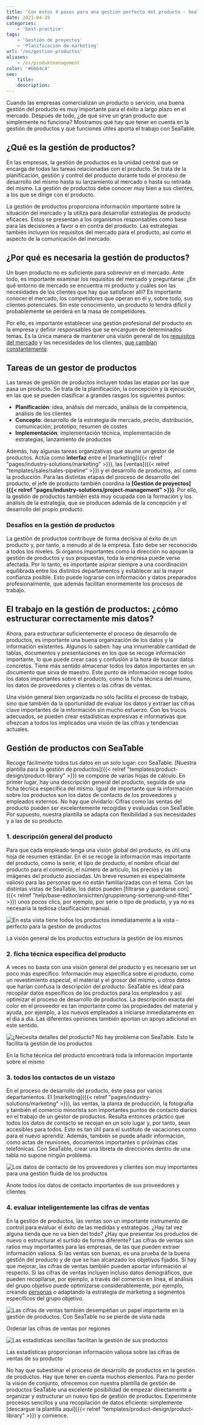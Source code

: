 ```yaml
---
title: 'Con estos 4 pasos para una gestión perfecta del producto - SeaTable'
date: 2021-04-29
categories:
    - 'best-practice'
tags: 
    - 'Gestión de proyectos'
    - 'Planificación de marketing'
url: '/es/gestion-productos'
aliases:
    - /es/produktmanagement
color: '#6b64c4'
seo:
    title:
    description:
---
```


Cuando las empresas comercializan un producto o servicio, una buena gestión del producto es muy importante para el éxito a largo plazo en el mercado. Después de todo, ¿de qué sirve un gran producto que simplemente no funciona? Mostramos qué hay que tener en cuenta en la gestión de productos y qué funciones útiles aporta el trabajo con SeaTable.

## ¿Qué es la gestión de productos?

En las empresas, la gestión de productos es la unidad central que se encarga de todas las tareas relacionadas con el producto. Se trata de la planificación, gestión y control del producto durante todo el proceso de desarrollo del mismo hasta su lanzamiento al mercado o hasta su retirada del mismo. La gestión de productos debe conocer muy bien a sus clientes, a los que se dirige con el producto.

La gestión de productos proporciona información importante sobre la situación del mercado y la utiliza para desarrollar estrategias de producto eficaces. Estos se presentan a los organismos responsables como base para las decisiones a favor o en contra del producto. Las estrategias también incluyen los requisitos del mercado para el producto, así como el aspecto de la comunicación del mercado.

## ¿Por qué es necesaria la gestión de productos?

Un buen producto no es suficiente para sobrevivir en el mercado. Ante todo, es importante examinar los requisitos del mercado y preguntarse: ¿En qué entorno de mercado se encuentra mi producto y cuáles son las necesidades de los clientes que hay que satisfacer allí? Es importante conocer el mercado, los competidores que operan en él y, sobre todo, sus clientes potenciales. Sin este conocimiento, un producto lo tendrá difícil y probablemente se perderá en la masa de competidores.

Por ello, es importante establecer una gestión profesional del producto en la empresa y definir responsables que se encarguen de determinados temas. Es la única manera de mantener una visión general de los [requisitos del mercado](https://www.reckliesmp.de/veraenderungen-im-markt/) y las necesidades de los clientes, [que cambian constantemente](https://www.reckliesmp.de/veraenderungen-im-markt/).

## Tareas de un gestor de productos

Las tareas de gestión de productos incluyen todas las etapas por las que pasa un producto. Se trata de la planificación, la concepción y la ejecución, en las que se pueden clasificar a grandes rasgos los siguientes puntos:

- **Planificación**: idea, análisis del mercado, análisis de la competencia, análisis de los clientes
- **Concepto**: desarrollo de la estrategia de mercado, precio, distribución, comunicación; prototipo, resumen de costes
- **Implementación**: implementación técnica, implementación de estrategias, lanzamiento de productos

Además, hay algunas tareas organizativas que asume un gestor de productos. Actúa como **interfaz** entre el [marketing]({{< relref "pages/industry-solutions/marketing" >}}), las [ventas]({{< relref "templates/sales/sales-pipeline" >}}) y el desarrollo de productos, así como la producción. Para las distintas etapas del proceso de desarrollo del producto, el jefe de producto también coordina la **[Gestión de proyectos]({{< relref "pages/industry-solutions/project-management" >}})**. Por ello, la gestión de productos también está muy ocupada con la formación y los análisis de la estrategia, que se producen además de la concepción y el desarrollo del propio producto.

### Desafíos en la gestión de productos

La gestión de productos contribuye de forma decisiva al éxito de un producto y, por tanto, a menudo al de la empresa. Esto debe ser reconocido a todos los niveles. Si órganos importantes como la dirección no apoyan la gestión de productos y sus propuestas, toda la empresa puede verse afectada. Por lo tanto, es importante aspirar siempre a una coordinación equilibrada entre los distintos departamentos y establecer así la mayor confianza posible. Esto puede lograrse con información y datos preparados profesionalmente, que además facilitan enormemente los procesos de trabajo.

## El trabajo en la gestión de productos: ¿cómo estructurar correctamente mis datos?

Ahora, para estructurar suficientemente el proceso de desarrollo de productos, es importante una buena organización de los datos y la información existentes. Algunos lo saben: hay una innumerable cantidad de tablas, documentos y presentaciones en los que se recoge información importante, lo que puede crear caos y confusión a la hora de buscar datos concretos. Tiene más sentido almacenar todos los datos importantes en un documento que sirva de maestro. Este punto de información recoge todos los datos importantes sobre el producto, como la ficha técnica del mismo, los datos de proveedores y clientes o las cifras de ventas.

Una visión general bien organizada no sólo facilita el proceso de trabajo, sino que también da la oportunidad de evaluar los datos y extraer las cifras clave importantes de la información sin mucho esfuerzo. Con los trucos adecuados, se pueden crear estadísticas expresivas e informativas que ofrezcan a todos los implicados una visión de las cifras y tendencias actuales.

## Gestión de productos con SeaTable

Recoge fácilmente todos tus datos en un solo lugar: con SeaTable. [Nuestra plantilla para la gestión de productos]({{< relref "templates/product-design/product-library" >}}) se compone de varias hojas de cálculo. En primer lugar, hay una descripción general del producto, seguida de una ficha técnica específica del mismo. Igual de importante que la información sobre los productos son los datos de contacto de los proveedores y empleados externos. No hay que olvidarlo: Cifras como las ventas del producto pueden ser excelentemente recogidas y evaluadas con SeaTable. Por supuesto, nuestra plantilla se adapta con flexibilidad a sus necesidades y a las de su producto.

### 1\. descripción general del producto

Para que cada empleado tenga una visión global del producto, es útil una hoja de resumen estándar. En él se recoge la información más importante del producto, como la serie, el tipo de producto, el nombre oficial del producto para el comercio, el número de artículo, los precios y las imágenes del producto asociadas. Un breve resumen es especialmente valioso para las personas que no están familiarizadas con el tema. Con las distintas vistas de SeaTable, los datos pueden [filtrarse y guardarse con]({{< relref "help/base-editor/ansichten/gruppierung-sortierung-und-filter" >}}) unos pocos clics, por ejemplo, por serie o tipo de producto, y ya no es necesaria la tediosa clasificación manual.

![En esta vista tiene todos los productos inmediatamente a la vista - perfecto para la gestión de productos](Range-View_2.jpg)

La visión general de los productos estructura la gestión de los mismos

### 2\. ficha técnica específica del producto

A veces no basta con una visión general del producto y es necesario ser un poco más específico. Información muy específica sobre el producto, como un revestimiento especial, el material y el grosor del mismo, u otros datos que harían confusa la descripción del producto. SeaTable es ideal para recopilar datos específicos de los productos para los empleados y así optimizar el proceso de desarrollo de productos. La descripción exacta del color en el proveedor es tan importante como las propiedades del material y ayuda, por ejemplo, a los nuevos empleados a iniciarse inmediatamente en el día a día. Las diferentes opiniones también aportan un apoyo adicional en este sentido.

![¿Necesita detalles del producto? No hay problema con SeaTable. Esto le facilita la gestión de los productos](Product-Data_1.jpg)

En la ficha técnica del producto encontrará toda la información importante sobre el mismo

### 3\. todos los contactos de un vistazo

En el proceso de desarrollo del producto, éste pasa por varios departamentos. El [marketing]({{< relref "pages/industry-solutions/marketing" >}}), las ventas, la planta de producción, la fotografía y también el comercio minorista son importantes puntos de contacto diarios en el trabajo de un gestor de productos. Resulta entonces práctico que todos los datos de contacto se recojan en un solo lugar y, por tanto, sean accesibles para todos. Esto es tan útil para el sustituto de vacaciones como para el nuevo aprendiz. Además, también se puede añadir información, como actas de reuniones, documentos importantes o próximas citas telefónicas. Con SeaTable, crear una libreta de direcciones dentro de una tabla no supone ningún problema.

![Los datos de contacto de los proveedores y clientes son muy importantes para una gestión fluida de los productos](Suppliers-and-Contacts.jpg)

Anote todos los datos de contacto importantes de sus proveedores y clientes

### 4\. evaluar inteligentemente las cifras de ventas

En la gestión de productos, las ventas son un importante instrumento de control para evaluar el éxito de las medidas y estrategias. ¿Hay tal vez alguna tienda que no va bien del todo? ¿Hay que presentar los productos de nuevo o estructurar el surtido de forma diferente? Las cifras de ventas son ratios muy importantes para las empresas, de las que pueden extraer información valiosa. Si las ventas son buenas, es una prueba de la buena gestión del producto y de que se han alcanzado los objetivos fijados. Si hay que mejorar, las cifras de ventas también pueden aportar información al respecto. Si las cifras de ventas incluyen incluso datos demográficos, que pueden recopilarse, por ejemplo, a través del comercio en línea, el análisis del grupo objetivo puede optimizarse considerablemente, por ejemplo, creando [personas](https://www.reachx.de/6-punkte-anleitung-zur-erstellung-individueller-personas/) o adaptando la estrategia de marketing a segmentos específicos del grupo objetivo.

![Las cifras de ventas también desempeñan un papel importante en la gestión de productos. Con SeaTable no se pierde de vista nada](Sales_1.jpg)

Ordenar las cifras de ventas por regiones

![Las estadísticas sencillas facilitan la gestión de sus productos](Statistics-1.jpg)

Las estadísticas proporcionan información valiosa sobre las cifras de ventas de su producto

No hay que subestimar el proceso de desarrollo de productos en la gestión de productos. Hay que tener en cuenta muchos elementos. Para no perder la visión de conjunto, ofrecemos con nuestra plantilla de gestión de productos SeaTable una excelente posibilidad de empezar directamente a organizar y estructurar un nuevo tipo de gestión de productos. Experimente procesos sencillos y una recopilación de datos eficiente: simplemente [descargue la plantilla aquí]({{< relref "templates/product-design/product-library" >}}) y comience.

